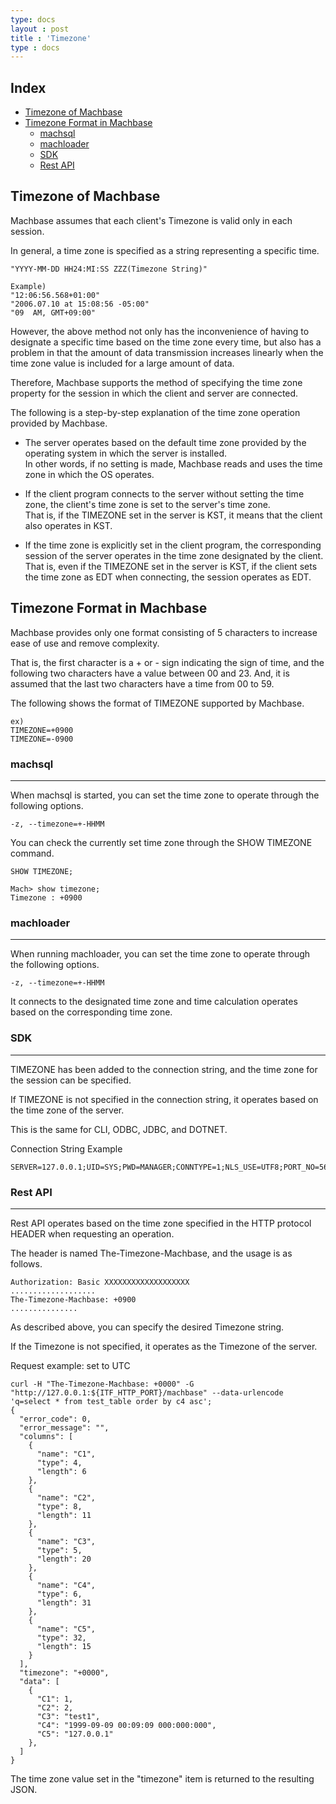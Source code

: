```yaml
---
type: docs
layout : post
title : 'Timezone'
type : docs
---
```


## Index

* [Timezone of Machbase](#timezone-of-machbase)
* [Timezone Format in Machbase](#timezone-format-in-machbase)
    * [machsql](#machsql)
    * [machloader](#machloader)
    * [SDK](#sdk)
    * [Rest API](#rest-api)

## Timezone of Machbase

Machbase assumes that each client's Timezone is valid only in each session.

In general, a time zone is specified as a string representing a specific time.

```
"YYYY-MM-DD HH24:MI:SS ZZZ(Timezone String)"

Example) 
"12:06:56.568+01:00"  
"2006.07.10 at 15:08:56 -05:00"
"09  AM, GMT+09:00"
```

However, the above method not only has the inconvenience of having to designate a specific time based on the time zone every time, but also has a problem in that the amount of data transmission increases linearly when the time zone value is included for a large amount of data.

Therefore, Machbase supports the method of specifying the time zone property for the session in which the client and server are connected.

The following is a step-by-step explanation of the time zone operation provided by Machbase.

* The server operates based on the default time zone provided by the operating system in which the server is installed.<br>
    In other words, if no setting is made, Machbase reads and uses the time zone in which the OS operates.

* If the client program connects to the server without setting the time zone, the client's time zone is set to the server's time zone.<br>
    That is, if the TIMEZONE set in the server is KST, it means that the client also operates in KST.

* If the time zone is explicitly set in the client program, the corresponding session of the server operates in the time zone designated by the client.<br>
    That is, even if the TIMEZONE set in the server is KST, if the client sets the time zone as EDT when connecting, the session operates as EDT.

## Timezone Format in Machbase

Machbase provides only one format consisting of 5 characters to increase ease of use and remove complexity.

That is, the first character is a + or - sign indicating the sign of time, and the following two characters have a value between 00 and 23. And, it is assumed that the last two characters have a time from 00 to 59.

The following shows the format of TIMEZONE supported by Machbase.

```
ex)
TIMEZONE=+0900
TIMEZONE=-0900
```

### machsql
---

When machsql is started, you can set the time zone to operate through the following options.

```
-z, --timezone=+-HHMM
```

You can check the currently set time zone through the SHOW TIMEZONE command.

```
SHOW TIMEZONE;

Mach> show timezone;
Timezone : +0900
```

### machloader
---

When running machloader, you can set the time zone to operate through the following options.

```
-z, --timezone=+-HHMM
```

It connects to the designated time zone and time calculation operates based on the corresponding time zone.

### SDK
---

TIMEZONE has been added to the connection string, and the time zone for the session can be specified.

If TIMEZONE is not specified in the connection string, it operates based on the time zone of the server.

This is the same for CLI, ODBC, JDBC, and DOTNET.

Connection String Example

```
SERVER=127.0.0.1;UID=SYS;PWD=MANAGER;CONNTYPE=1;NLS_USE=UTF8;PORT_NO=5656;TIMEZONE=+0300
```

### Rest API
---

Rest API operates based on the time zone specified in the HTTP protocol HEADER when requesting an operation.

The header is named The-Timezone-Machbase, and the usage is as follows.

```
Authorization: Basic XXXXXXXXXXXXXXXXXXX
...................
The-Timezone-Machbase: +0900
...............
```

As described above, you can specify the desired Timezone string.

If the Timezone is not specified, it operates as the Timezone of the server.

Request example: set to UTC

```
curl -H "The-Timezone-Machbase: +0000" -G "http://127.0.0.1:${ITF_HTTP_PORT}/machbase" --data-urlencode 'q=select * from test_table order by c4 asc';
{
  "error_code": 0,
  "error_message": "",
  "columns": [
    {
      "name": "C1",
      "type": 4,
      "length": 6
    },
    {
      "name": "C2",
      "type": 8,
      "length": 11
    },
    {
      "name": "C3",
      "type": 5,
      "length": 20
    },
    {
      "name": "C4",
      "type": 6,
      "length": 31
    },
    {
      "name": "C5",
      "type": 32,
      "length": 15
    }
  ],
  "timezone": "+0000",
  "data": [
    {
      "C1": 1,
      "C2": 2,
      "C3": "test1",
      "C4": "1999-09-09 00:09:09 000:000:000",
      "C5": "127.0.0.1"
    },
  ]
}
```

The time zone value set in the "timezone" item is returned to the resulting JSON.

